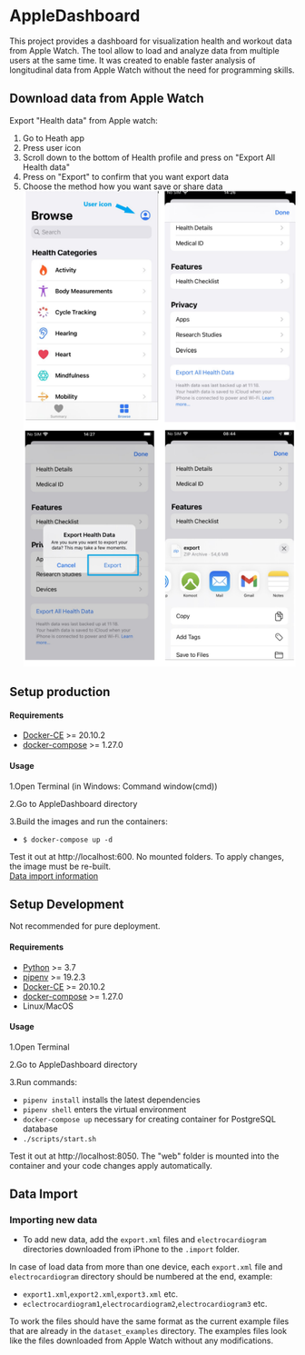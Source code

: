 # AppleDashboard
This project provides a dashboard for visualization health and workout data from Apple Watch. The tool allow to load and analyze data from 
multiple users at the same time.
It was created to enable faster analysis of longitudinal data from Apple Watch without the need for programming skills.


## Download data from Apple Watch ##
Export "Health data" from Apple watch:
1. Go to Heath app
2. Press user icon<br/>
3. Scroll down to the bottom of Health profile and press on "Export All Health data" <br/>
4. Press on "Export" to confirm that you want export data <br/>
5. Choose the method how you want save or share data <br/>
![](assets/apple_watch.png)

## Setup production ###

#### Requirements ####
* [Docker-CE](https://docs.docker.com/install/) >= 20.10.2
* [docker-compose](https://docs.docker.com/compose/overview/) >= 1.27.0

#### Usage ####
1.Open Terminal (in Windows: Command window(cmd))

2.Go to AppleDashboard directory

3.Build the images and run the containers:
* `$ docker-compose up -d`

Test it out at http://localhost:600. No mounted folders. To apply changes, the image must be re-built. <br>
[Data import information](#data-import)

## Setup Development ## 
Not recommended for pure deployment.

#### Requirements ####
* [Python](https://www.python.org/) >= 3.7
* [pipenv](https://docs.pipenv.org/en/latest/) >= 19.2.3
* [Docker-CE](https://docs.docker.com/install/) >= 20.10.2
* [docker-compose](https://docs.docker.com/compose/overview/) >= 1.27.0
* Linux/MacOS

#### Usage ####
1.Open Terminal 

2.Go to AppleDashboard directory

3.Run commands:
* `pipenv install` installs the latest dependencies
* `pipenv shell` enters the virtual environment
* `docker-compose up` necessary for creating container for PostgreSQL database
* `./scripts/start.sh`

Test it out at http://localhost:8050. The "web" folder is mounted into the container and your code changes apply automatically.


## Data Import ##

### Importing new data ###
* To add new data, add the `export.xml` files and `electrocardiogram` directories downloaded from iPhone to the `.import` folder.

In case of load data from more than one device, each `export.xml` file and `electrocardiogram` directory should be 
numbered at the end, example:
* `export1.xml`,`export2.xml`,`export3.xml` etc.
* `eclectrocardiogram1`,`electrocardiogram2`,`electrocardiogram3` etc.

To work the files should have the same format as the current example files that are already in the `dataset_examples` directory.
The examples files look like the files downloaded from Apple Watch without any modifications.


